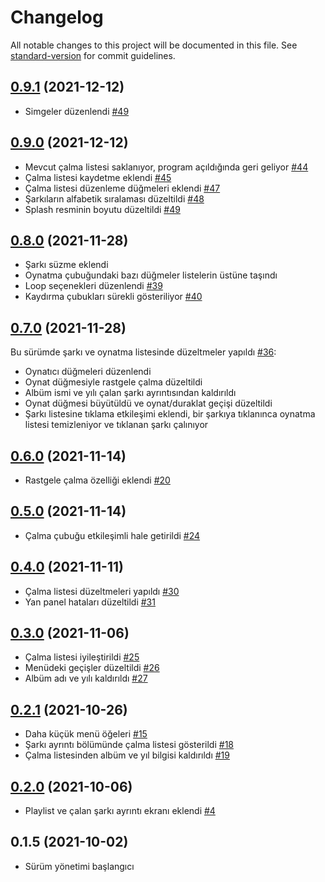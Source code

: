 # Changelog

All notable changes to this project will be documented in this file. See [standard-version](https://github.com/conventional-changelog/standard-version) for commit guidelines.

## [0.9.1](https://github.com/kinefi/subadap-player/compare/v0.9.0...v0.9.1) (2021-12-12)

- Simgeler düzenlendi [#49](https://github.com/kinefi/subadap-player/issues/49)

## [0.9.0](https://github.com/kinefi/subadap-player/compare/v0.8.0...v0.9.0) (2021-12-12)

- Mevcut çalma listesi saklanıyor, program açıldığında geri geliyor [#44](https://github.com/kinefi/subadap-player/issues/44)
- Çalma listesi kaydetme eklendi [#45](https://github.com/kinefi/subadap-player/issues/45)
- Çalma listesi düzenleme düğmeleri eklendi [#47](https://github.com/kinefi/subadap-player/issues/47)
- Şarkıların alfabetik sıralaması düzeltildi [#48](https://github.com/kinefi/subadap-player/issues/48)
- Splash resminin boyutu düzeltildi [#49](https://github.com/kinefi/subadap-player/issues/49)

## [0.8.0](https://github.com/kinefi/subadap-player/compare/v0.7.0...v0.8.0) (2021-11-28)

- Şarkı süzme eklendi
- Oynatma çubuğundaki bazı düğmeler listelerin üstüne taşındı
- Loop seçenekleri düzenlendi [#39](https://github.com/kinefi/subadap-player/issues/39)
- Kaydırma çubukları sürekli gösteriliyor [#40](https://github.com/kinefi/subadap-player/issues/40)

## [0.7.0](https://github.com/kinefi/subadap-player/compare/v0.6.0...v0.7.0) (2021-11-28)

Bu sürümde şarkı ve oynatma listesinde düzeltmeler yapıldı [#36](https://github.com/kinefi/subadap-player/issues/36):

- Oynatıcı düğmeleri düzenlendi
- Oynat düğmesiyle rastgele çalma düzeltildi
- Albüm ismi ve yılı çalan şarkı ayrıntısından kaldırıldı
- Oynat düğmesi büyütüldü ve oynat/duraklat geçişi düzeltildi
- Şarkı listesine tıklama etkileşimi eklendi, bir şarkıya tıklanınca oynatma listesi temizleniyor ve tıklanan şarkı çalınıyor

## [0.6.0](https://github.com/kinefi/subadap-player/compare/v0.5.0...v0.6.0) (2021-11-14)

- Rastgele çalma özelliği eklendi [#20](https://github.com/kinefi/subadap-player/issues/20)

## [0.5.0](https://github.com/kinefi/subadap-player/compare/v0.4.0...v0.5.0) (2021-11-14)

- Çalma çubuğu etkileşimli hale getirildi [#24](https://github.com/kinefi/subadap-player/issues/24)

## [0.4.0](https://github.com/kinefi/subadap-player/compare/v0.3.0...v0.4.0) (2021-11-11)

- Çalma listesi düzeltmeleri yapıldı [#30](https://github.com/kinefi/subadap-player/issues/30)
- Yan panel hataları düzeltildi [#31](https://github.com/kinefi/subadap-player/issues/31)

## [0.3.0](https://github.com/kinefi/subadap-player/compare/v0.2.1...v0.3.0) (2021-11-06)

- Çalma listesi iyileştirildi [#25](https://github.com/kinefi/subadap-player/issues/25)
- Menüdeki geçişler düzeltildi [#26](https://github.com/kinefi/subadap-player/issues/26)
- Albüm adı ve yılı kaldırıldı [#27](https://github.com/kinefi/subadap-player/issues/27)

## [0.2.1](https://github.com/kinefi/subadap-player/compare/v0.2.0...v0.2.1) (2021-10-26)

- Daha küçük menü öğeleri [#15](https://github.com/kinefi/subadap-player/issues/15)
- Şarkı ayrıntı bölümünde çalma listesi gösterildi [#18](https://github.com/kinefi/subadap-player/issues/18)
- Çalma listesinden albüm ve yıl bilgisi kaldırıldı [#19](https://github.com/kinefi/subadap-player/issues/19)

## [0.2.0](https://github.com/kinefi/subadap-player/compare/v0.1.5...v0.2.0) (2021-10-06)

- Playlist ve çalan şarkı ayrıntı ekranı eklendi [#4](https://github.com/kinefi/subadap-player/issues/4)

## 0.1.5 (2021-10-02)

- Sürüm yönetimi başlangıcı
